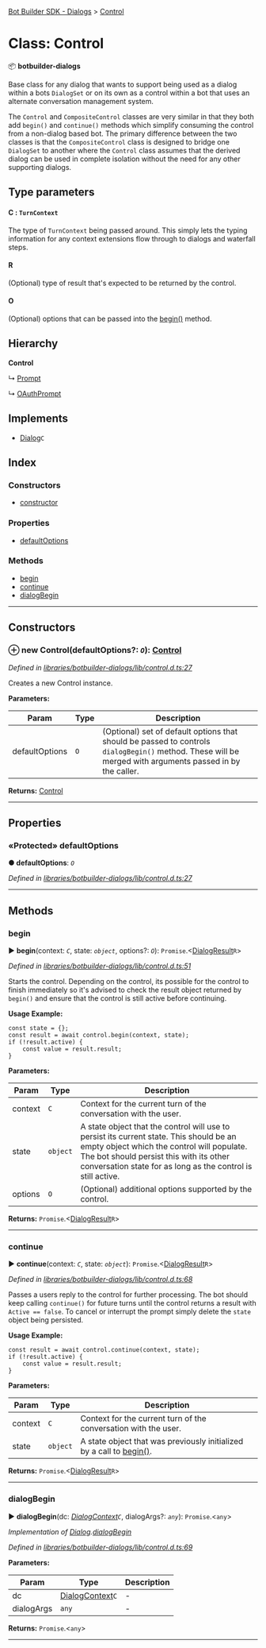 [Bot Builder SDK - Dialogs](../README.md) > [Control](../classes/botbuilder_dialogs.control.md)



# Class: Control


:package: **botbuilder-dialogs**

Base class for any dialog that wants to support being used as a dialog within a bots `DialogSet` or on its own as a control within a bot that uses an alternate conversation management system.

The `Control` and `CompositeControl` classes are very similar in that they both add `begin()` and `continue()` methods which simplify consuming the control from a non-dialog based bot. The primary difference between the two classes is that the `CompositeControl` class is designed to bridge one `DialogSet` to another where the `Control` class assumes that the derived dialog can be used in complete isolation without the need for any other supporting dialogs.

## Type parameters
#### C :  `TurnContext`

The type of `TurnContext` being passed around. This simply lets the typing information for any context extensions flow through to dialogs and waterfall steps.

#### R 

(Optional) type of result that's expected to be returned by the control.

#### O 

(Optional) options that can be passed into the [begin()](#begin) method.

## Hierarchy

**Control**

↳  [Prompt](botbuilder_dialogs.prompt.md)




↳  [OAuthPrompt](botbuilder_dialogs.oauthprompt.md)








## Implements

* [Dialog](../interfaces/botbuilder_dialogs.dialog.md)`C`

## Index

### Constructors

* [constructor](botbuilder_dialogs.control.md#constructor)


### Properties

* [defaultOptions](botbuilder_dialogs.control.md#defaultoptions)


### Methods

* [begin](botbuilder_dialogs.control.md#begin)
* [continue](botbuilder_dialogs.control.md#continue)
* [dialogBegin](botbuilder_dialogs.control.md#dialogbegin)



---
## Constructors
<a id="constructor"></a>


### ⊕ **new Control**(defaultOptions?: *`O`*): [Control](botbuilder_dialogs.control.md)


*Defined in [libraries/botbuilder-dialogs/lib/control.d.ts:27](https://github.com/Microsoft/botbuilder-js/blob/ce7c4b3/libraries/botbuilder-dialogs/lib/control.d.ts#L27)*



Creates a new Control instance.


**Parameters:**

| Param | Type | Description |
| ------ | ------ | ------ |
| defaultOptions | `O`   |  (Optional) set of default options that should be passed to controls `dialogBegin()` method. These will be merged with arguments passed in by the caller. |





**Returns:** [Control](botbuilder_dialogs.control.md)

---


## Properties
<a id="defaultoptions"></a>

### «Protected» defaultOptions

**●  defaultOptions**:  *`O`* 

*Defined in [libraries/botbuilder-dialogs/lib/control.d.ts:27](https://github.com/Microsoft/botbuilder-js/blob/ce7c4b3/libraries/botbuilder-dialogs/lib/control.d.ts#L27)*





___


## Methods
<a id="begin"></a>

###  begin

► **begin**(context: *`C`*, state: *`object`*, options?: *`O`*): `Promise`.<[DialogResult](../interfaces/botbuilder_dialogs.dialogresult.md)`R`>



*Defined in [libraries/botbuilder-dialogs/lib/control.d.ts:51](https://github.com/Microsoft/botbuilder-js/blob/ce7c4b3/libraries/botbuilder-dialogs/lib/control.d.ts#L51)*



Starts the control. Depending on the control, its possible for the control to finish immediately so it's advised to check the result object returned by `begin()` and ensure that the control is still active before continuing.

**Usage Example:**

    const state = {};
    const result = await control.begin(context, state);
    if (!result.active) {
        const value = result.result;
    }


**Parameters:**

| Param | Type | Description |
| ------ | ------ | ------ |
| context | `C`   |  Context for the current turn of the conversation with the user. |
| state | `object`   |  A state object that the control will use to persist its current state. This should be an empty object which the control will populate. The bot should persist this with its other conversation state for as long as the control is still active. |
| options | `O`   |  (Optional) additional options supported by the control. |





**Returns:** `Promise`.<[DialogResult](../interfaces/botbuilder_dialogs.dialogresult.md)`R`>





___

<a id="continue"></a>

###  continue

► **continue**(context: *`C`*, state: *`object`*): `Promise`.<[DialogResult](../interfaces/botbuilder_dialogs.dialogresult.md)`R`>



*Defined in [libraries/botbuilder-dialogs/lib/control.d.ts:68](https://github.com/Microsoft/botbuilder-js/blob/ce7c4b3/libraries/botbuilder-dialogs/lib/control.d.ts#L68)*



Passes a users reply to the control for further processing. The bot should keep calling `continue()` for future turns until the control returns a result with `Active == false`. To cancel or interrupt the prompt simply delete the `state` object being persisted.

**Usage Example:**

    const result = await control.continue(context, state);
    if (!result.active) {
        const value = result.result;
    }


**Parameters:**

| Param | Type | Description |
| ------ | ------ | ------ |
| context | `C`   |  Context for the current turn of the conversation with the user. |
| state | `object`   |  A state object that was previously initialized by a call to [begin()](#begin). |





**Returns:** `Promise`.<[DialogResult](../interfaces/botbuilder_dialogs.dialogresult.md)`R`>





___

<a id="dialogbegin"></a>

###  dialogBegin

► **dialogBegin**(dc: *[DialogContext](botbuilder_dialogs.dialogcontext.md)`C`*, dialogArgs?: *`any`*): `Promise`.<`any`>



*Implementation of [Dialog](../interfaces/botbuilder_dialogs.dialog.md).[dialogBegin](../interfaces/botbuilder_dialogs.dialog.md#dialogbegin)*

*Defined in [libraries/botbuilder-dialogs/lib/control.d.ts:69](https://github.com/Microsoft/botbuilder-js/blob/ce7c4b3/libraries/botbuilder-dialogs/lib/control.d.ts#L69)*



**Parameters:**

| Param | Type | Description |
| ------ | ------ | ------ |
| dc | [DialogContext](botbuilder_dialogs.dialogcontext.md)`C`   |  - |
| dialogArgs | `any`   |  - |





**Returns:** `Promise`.<`any`>





___


